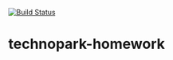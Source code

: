 [![Build Status](https://travis-ci.com/lowsukuku/technopark-homework.svg?branch=implementation)](https://travis-ci.com/lowsukuku/technopark-homework)
# technopark-homework

